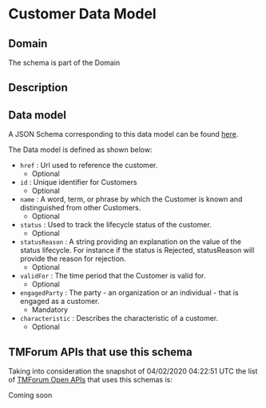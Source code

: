 # Customer Data Model

## Domain

The  schema is part of the  Domain

## Description



## Data model

A JSON Schema corresponding to this data model can be found
[here](https://github.com/tmforum-rand/schemas/blob/candidates/Customer/Customer.schema.json).

The Data model is defined as shown below:
- `href` : Url used to reference the customer.
  - Optional
- `id` : Unique identifier for Customers
  - Optional
- `name` : A word, term, or phrase by which the Customer is known and distinguished from other Customers.
  - Optional
- `status` : Used to track the lifecycle status of the customer.
  - Optional
- `statusReason` : A string providing an explanation on the value of the status lifecycle. For instance if the status is Rejected, statusReason will provide the reason for rejection.
  - Optional
- `validFor` : The time period that the Customer is valid for.
  - Optional
- `engagedParty` : The party - an organization or an individual - that is engaged as a customer.
  - Mandatory
- `characteristic` : Describes the characteristic of a customer.
  - Optional




## TMForum APIs that use this schema

Taking into consideration the snapshot of 04/02/2020 04:22:51 UTC the list of [TMForum Open APIs](https://www.tmforum.org/open-apis/) that uses this schemas is:

Coming soon